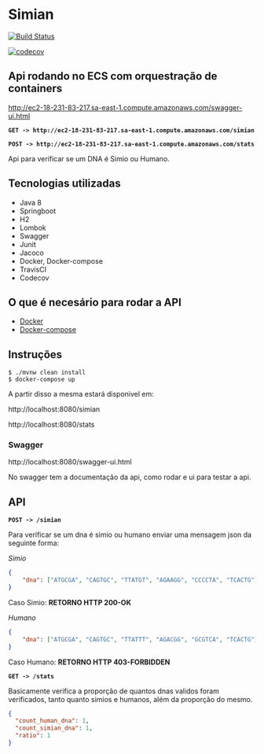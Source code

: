 # Simian

[![Build Status](https://travis-ci.com/gconsentini/simian.svg?token=KZDxfvLBJjXWnE7PFgoy&branch=master)](https://travis-ci.com/gconsentini/simian)

[![codecov](https://codecov.io/gh/gconsentini/simian/branch/master/graph/badge.svg?token=rHjjgFRv0k)](https://codecov.io/gh/gconsentini/simian)

## Api rodando no ECS com orquestração de containers
http://ec2-18-231-83-217.sa-east-1.compute.amazonaws.com/swagger-ui.html

**`GET -> http://ec2-18-231-83-217.sa-east-1.compute.amazonaws.com/simian`**

**`POST -> http://ec2-18-231-83-217.sa-east-1.compute.amazonaws.com/stats`**


Api para verificar se um DNA é Simio ou Humano.

## Tecnologias utilizadas

- Java 8
- Springboot
- H2
- Lombok
- Swagger
- Junit
- Jacoco
- Docker, Docker-compose
- TravisCI
- Codecov

## O que é necesário para rodar a API

- [Docker](https://www.docker.com/)
- [Docker-compose](https://docs.docker.com/compose/)

## Instruções
```
$ ./mvnw clean install
$ docker-compose up
```

A partir disso a mesma estará disponivel em:

http://localhost:8080/simian

http://localhost:8080/stats

### Swagger
http://localhost:8080/swagger-ui.html

No swagger tem a documentação da api, como rodar e ui para testar a api.

## API

**`POST -> /simian`**

Para verificar se um dna é simio ou humano enviar uma mensagem json da seguinte forma:

*Simio*
```json
{
    "dna": ["ATGCGA", "CAGTGC", "TTATGT", "AGAAGG", "CCCCTA", "TCACTG"]
}
```
Caso Simio:
**RETORNO HTTP 200-OK**

*Humano*
```json
{ 
    "dna": ["ATGCGA", "CAGTGC", "TTATTT", "AGACGG", "GCGTCA", "TCACTG"] 
}
```
Caso Humano: **RETORNO HTTP 403-FORBIDDEN**

**`GET -> /stats`**

Basicamente verifica a proporção de quantos dnas validos foram verificados, tanto quanto simios e humanos, além da proporção do mesmo.

```json
{
  "count_human_dna": 1,
  "count_simian_dna": 1,
  "ratio": 1
}
```